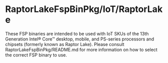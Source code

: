 # RaptorLakeFspBinPkg/IoT/RaptorLake
These FSP binaries are intended to be used with IoT SKUs of the 13th Generation Intel® Core™ desktop, mobile, and PS-series processors and chipsets (formerly known as Raptor Lake). Please consult RaptorLakeFspBinPkg/README.md for more information on how to select the correct FSP binary to use.
